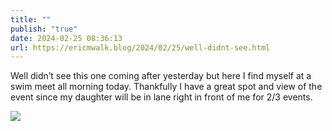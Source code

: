 ```yaml
---
title: ""
publish: "true"
date: 2024-02-25 08:36:13
url: https://ericmwalk.blog/2024/02/25/well-didnt-see.html
---
```


Well didn’t see this one coming after yesterday but here I find myself at a swim meet all morning today. Thankfully I have a great spot and view of the event since my daughter will be in lane right in front of me for 2/3 events.

![](https://ericmwalk.blog/uploads/2024/img-8008.jpeg)
